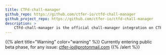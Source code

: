 ```yaml
---
title: CTFd-chall-manager
github_repo: https://github.com/ctfer-io/ctfd-chall-manager
github_project_repo: https://github.com/ctfer-io/ctfd-chall-manager
description: >
    CTFd-chall-manager is the official chall-manager integration on CTFd.
---
```


{{% alert title="Warning" color="warning" %}}
Currently entering public beta phase, for any issue: ctfer-io@protonmail.com
{{% /alert %}}

